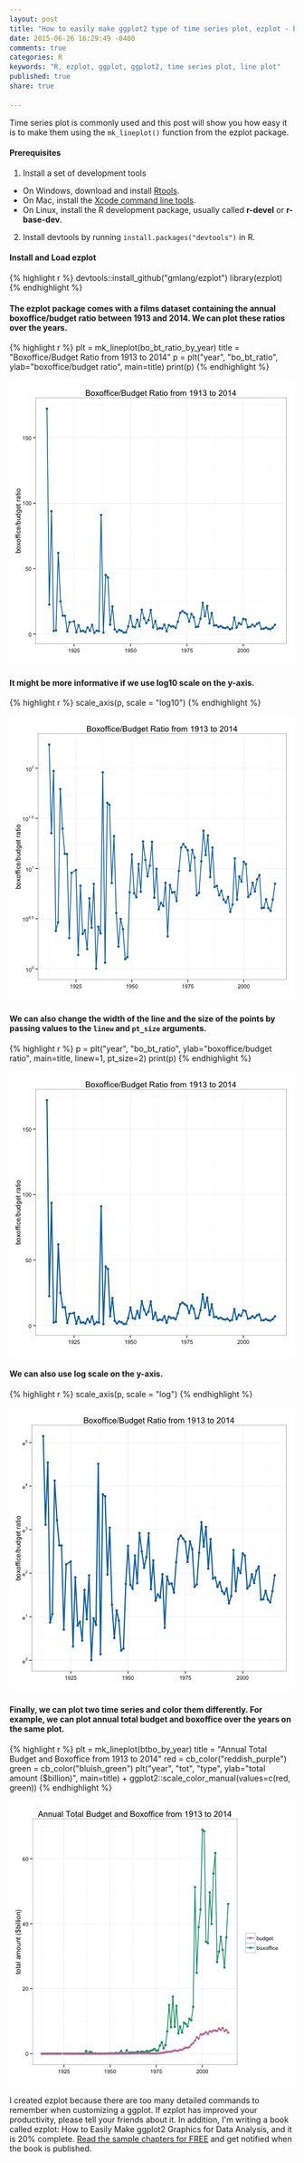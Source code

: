```yaml
---
layout: post
title: "How to easily make ggplot2 type of time series plot, ezplot - Part 6"
date: 2015-06-26 16:29:49 -0400
comments: true
categories: R
keywords: "R, ezplot, ggplot, ggplot2, time series plot, line plot"
published: true
share: true

---
```


Time series plot is commonly used and this post will show you how easy it is to make them using the `mk_lineplot()` function from the ezplot package. 

#### Prerequisites
1. Install a set of development tools
* On Windows, download and install [Rtools](http://cran.r-project.org/bin/windows/Rtools/). 
* On Mac, install the [Xcode command line tools](https://developer.apple.com/downloads). 
* On Linux, install the R development package, usually called **r-devel** or **r-base-dev**.
2. Install devtools by running `install.packages("devtools")` in R.

#### Install and Load ezplot

{% highlight r %}
devtools::install_github("gmlang/ezplot")
library(ezplot)
{% endhighlight %}

#### The ezplot package comes with a films dataset containing the annual boxoffice/budget ratio between 1913 and 2014. We can plot these ratios over the years. 

{% highlight r %}
plt = mk_lineplot(bo_bt_ratio_by_year)
title = "Boxoffice/Budget Ratio from 1913 to 2014"
p = plt("year", "bo_bt_ratio", ylab="boxoffice/budget ratio", main=title)
print(p)
{% endhighlight %}

![center](/../figs/2015-06-26-how-to-easily-make-ggplot2-timeseries-plot-ezplot-part6/unnamed-chunk-2-1.png) 

#### It might be more informative if we use log10 scale on the y-axis.  

{% highlight r %}
scale_axis(p, scale = "log10")
{% endhighlight %}

![center](/../figs/2015-06-26-how-to-easily-make-ggplot2-timeseries-plot-ezplot-part6/unnamed-chunk-3-1.png) 

#### We can also change the width of the line and the size of the points by passing values to the `linew` and `pt_size` arguments.

{% highlight r %}
p = plt("year", "bo_bt_ratio", ylab="boxoffice/budget ratio", main=title,
        linew=1, pt_size=2)
print(p)
{% endhighlight %}

![center](/../figs/2015-06-26-how-to-easily-make-ggplot2-timeseries-plot-ezplot-part6/unnamed-chunk-4-1.png) 

#### We can also use log scale on the y-axis.

{% highlight r %}
scale_axis(p, scale = "log")
{% endhighlight %}

![center](/../figs/2015-06-26-how-to-easily-make-ggplot2-timeseries-plot-ezplot-part6/unnamed-chunk-5-1.png) 

#### Finally, we can plot two time series and color them differently. For example, we can plot annual total budget and boxoffice over the years on the same plot.

{% highlight r %}
plt = mk_lineplot(btbo_by_year)
title = "Annual Total Budget and Boxoffice from 1913 to 2014"
red = cb_color("reddish_purple")
green = cb_color("bluish_green")
plt("year", "tot", "type", ylab="total amount ($billion)", main=title) + 
        ggplot2::scale_color_manual(values=c(red, green))
{% endhighlight %}

![center](/../figs/2015-06-26-how-to-easily-make-ggplot2-timeseries-plot-ezplot-part6/unnamed-chunk-6-1.png) 

I created ezplot because there are too many detailed commands to remember when customizing a ggplot. If ezplot has improved your productivity, please tell your friends about it. In addition, I'm writing a book called ezplot: How to Easily Make ggplot2 Graphics for Data Analysis, and it is 20% complete. [Read the sample chapters for FREE](https://leanpub.com/ezplot) and get notified when the book is published.
